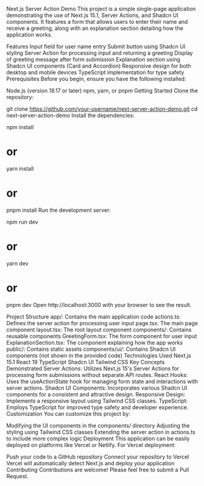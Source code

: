 Next.js Server Action Demo
This project is a simple single-page application demonstrating the use of Next.js 15.1, Server Actions, and Shadcn UI components. It features a form that allows users to enter their name and receive a greeting, along with an explanation section detailing how the application works.

Features
Input field for user name entry
Submit button using Shadcn UI styling
Server Action for processing input and returning a greeting
Display of greeting message after form submission
Explanation section using Shadcn UI components (Card and Accordion)
Responsive design for both desktop and mobile devices
TypeScript implementation for type safety
Prerequisites
Before you begin, ensure you have the following installed:

Node.js (version 18.17 or later)
npm, yarn, or pnpm
Getting Started
Clone the repository:

git clone https://github.com/your-username/next-server-action-demo.git
cd next-server-action-demo
Install the dependencies:

npm install
# or
yarn install
# or
pnpm install
Run the development server:

npm run dev
# or
yarn dev
# or
pnpm dev
Open http://localhost:3000 with your browser to see the result.

Project Structure
app/: Contains the main application code
actions.ts: Defines the server action for processing user input
page.tsx: The main page component
layout.tsx: The root layout component
components/: Contains reusable components
GreetingForm.tsx: The form component for user input
ExplanationSection.tsx: The component explaining how the app works
public/: Contains static assets
components/ui/: Contains Shadcn UI components (not shown in the provided code)
Technologies Used
Next.js 15.1
React 19
TypeScript
Shadcn UI
Tailwind CSS
Key Concepts Demonstrated
Server Actions: Utilizes Next.js 15's Server Actions for processing form submissions without separate API routes.
React Hooks: Uses the useActionState hook for managing form state and interactions with server actions.
Shadcn UI Components: Incorporates various Shadcn UI components for a consistent and attractive design.
Responsive Design: Implements a responsive layout using Tailwind CSS classes.
TypeScript: Employs TypeScript for improved type safety and developer experience.
Customization
You can customize this project by:

Modifying the UI components in the components/ directory
Adjusting the styling using Tailwind CSS classes
Extending the server action in actions.ts to include more complex logic
Deployment
This application can be easily deployed on platforms like Vercel or Netlify. For Vercel deployment:

Push your code to a GitHub repository
Connect your repository to Vercel
Vercel will automatically detect Next.js and deploy your application
Contributing
Contributions are welcome! Please feel free to submit a Pull Request.
